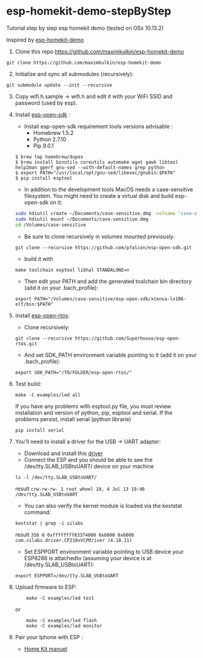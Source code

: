 # esp-homekit-demo-stepByStep
Tutorial step by step esp homekit demo (tested on OSx 10.13.2)

Inspired by [esp-homekit-demo](https://github.com/maximkulkin/esp-homekit-demo)

1. Clone this repo https://github.com/maximkulkin/esp-homekit-demo
  ```shell
  git clone https://github.com/maximkulkin/esp-homekit-demo
  ```
2. Initialize and sync all submodules (recursively):
  ```shell
  git submodule update --init --recursive
  ```
3. Copy wifi.h.sample -> wifi.h and edit it with your WiFi SSID and password (used by esp).
4. Install [esp-open-sdk](https://github.com/pfalcon/esp-open-sdk) :
    - Install esp-open-sdk requirement tools
    versions advisable :
        - Homebrew 1.5.2
        - Python 2.7.10
        - Pip 9.0.1
    ```shell
    $ brew tap homebrew/dupes
    $ brew install binutils coreutils automake wget gawk libtool help2man gperf gnu-sed --with-default-names grep python
    $ export PATH="/usr/local/opt/gnu-sed/libexec/gnubin:$PATH"
    $ pip install esptool
    ```
    
    - In addition to the development tools MacOS needs a case-sensitive filesystem.
    You might need to create a virtual disk and build esp-open-sdk on it:
    ```bash
    sudo hdiutil create ~/Documents/case-sensitive.dmg -volname "case-sensitive" -size 10g -fs "Case-sensitive HFS+"
    sudo hdiutil mount ~/Documents/case-sensitive.dmg
    cd /Volumes/case-sensitive
    ```
    
    - Be sure to clone recursively in volumes mounted previously:
    ```shell
    git clone --recursive https://github.com/pfalcon/esp-open-sdk.git
    ```
    
    - build it with
    ```shell
    make toolchain esptool libhal STANDALONE=n
    ```
    
    - Then edit your PATH and add the generated toolchain bin directory (add it on your .bach_profile):
    ```shell
    export PATH="/Volumes/case-sensitive/esp-open-sdk/xtensa-lx106-elf/bin:$PATH"
    ```
    
5. Install [esp-open-rtos](https://github.com/SuperHouse/esp-open-rtos):

    - Clone recursively:    
    ```shell
    git clone --recursive https://github.com/Superhouse/esp-open-rtos.git
    ```
    
    - And set SDK_PATH environment variable pointing to it (add it on your .bach_profile):  
    ```shell
    export SDK_PATH="/TO/FOLDER/esp-open-rtos/"
    ```
6. Test build:
    ```shell
    make -C examples/led all
    ```
    If you have any problems with esptool.py file, you must review installation and version of python, pip, esptool and serial.
    If the problems persist, install serial (python librarie)
    ```shell
    pip install serial
    ```
7. You’ll need to install a driver for the USB -> UART adapter:
    - Download and install this [driver](https://www.silabs.com/products/development-tools/software/usb-to-uart-bridge-vcp-drivers)
    - Connect the ESP and you should be able to see the /dev/tty.SLAB_USBtoUART/ device on your machine
    ```shell 
    ls -l /dev/tty.SLAB_USBtoUART/
    ```
    result `crw-rw-rw- 1 root wheel 18, 4 Jul 13 19:46 /dev/tty.SLAB_USBtoUART`
    - You can also verify the kernel module is loaded via the kextstat command:
    ```shell 
    kextstat | grep -i silabs
    ```
    result `358 0 0xffffff7f83374000 0x6000 0x6000 com.silabs.driver.CP210xVCPDriver (4.10.11)`

    - Set ESPPORT environment variable pointing to USB device your ESP8266 is attachedto (assuming your device is at /dev/tty.SLAB_USBtoUART):
    ```shell
    export ESPPORT=/dev/tty.SLAB_USBtoUART
    ```
8. Upload firmware to ESP:
    ```shell
        make -C examples/led test
    ```
      or
    ```shell
        make -C examples/led flash
        make -C examples/led monitor
    ```
9. Pair your Iphone with ESP :
    - [Home Kit manuel](https://support.apple.com/en-us/HT204893)
  

  
